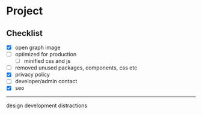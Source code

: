 # Project 

## Checklist 

- [x] open graph image 
- [ ] optimized for production 
    - [ ] minified css and js
- [ ] removed unused packages, components, css etc 
- [x] privacy policy 
- [ ] developer/admin contact 
- [x] seo 

--- 

design 
development 
distractions 

